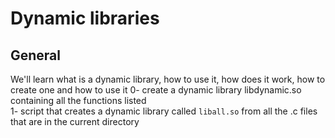 <h1>Dynamic libraries</h1>
<h2>General</h2>
We'll learn what is a dynamic library, how to use it, how does it work, how to create one and how to use it
0- create a dynamic library libdynamic.so containing all the functions listed</br>
1- script that creates a dynamic library called <code>liball.so</code> from all the .c files that are in the current directory</br>
